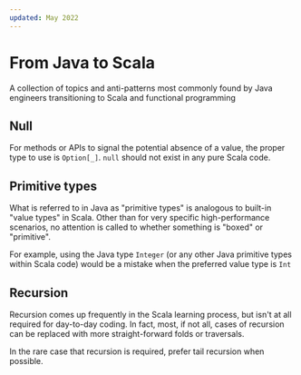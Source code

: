 ```yaml
---
updated: May 2022
---
```

# From Java to Scala

A collection of topics and anti-patterns most commonly found by Java engineers transitioning to Scala and functional programming

## Null

For methods or APIs to signal the potential absence of a value, the proper type to use is `Option[_]`. `null` should not exist in any pure Scala code.

## Primitive types

What is referred to in Java as "primitive types" is analogous to built-in "value types" in Scala. Other than for very specific high-performance scenarios, no attention is called to whether something is "boxed" or "primitive".

For example, using the Java type `Integer` (or any other Java primitive types within Scala code) would be a mistake when the preferred value type is `Int`

## Recursion

Recursion comes up frequently in the Scala learning process, but isn't at all required for day-to-day coding. In fact, most, if not all, cases of recursion can be replaced with more straight-forward folds or traversals.

In the rare case that recursion is required, prefer tail recursion when possible.
